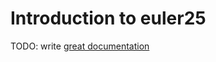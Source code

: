 # Introduction to euler25

TODO: write [great documentation](http://jacobian.org/writing/what-to-write/)
